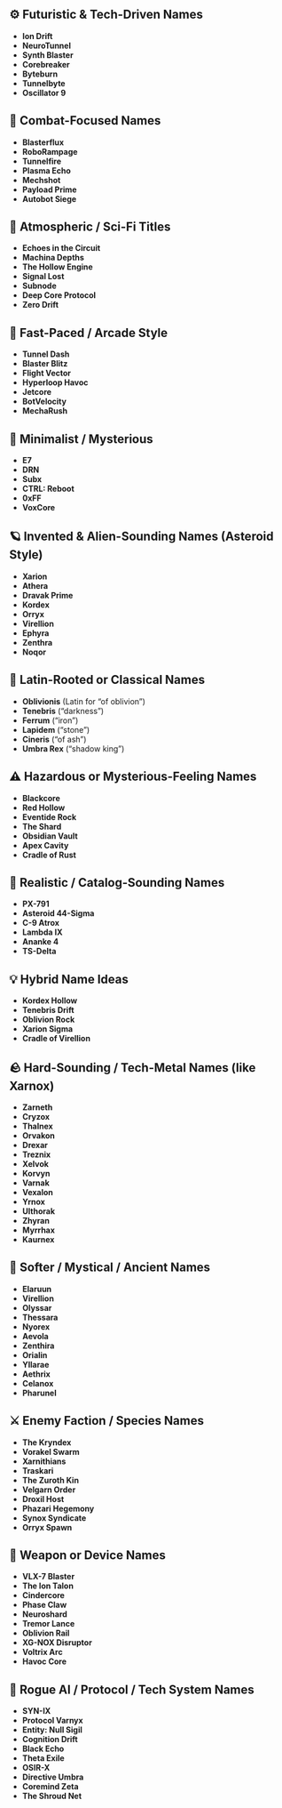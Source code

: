 ## ⚙️ Futuristic & Tech-Driven Names
- **Ion Drift**
- **NeuroTunnel**
- **Synth Blaster**
- **Corebreaker**
- **Byteburn**
- **Tunnelbyte**
- **Oscillator 9**

## 🔫 Combat-Focused Names
- **Blasterflux**
- **RoboRampage**
- **Tunnelfire**
- **Plasma Echo**
- **Mechshot**
- **Payload Prime**
- **Autobot Siege**

## 🌌 Atmospheric / Sci-Fi Titles
- **Echoes in the Circuit**
- **Machina Depths**
- **The Hollow Engine**
- **Signal Lost**
- **Subnode**
- **Deep Core Protocol**
- **Zero Drift**

## 🚀 Fast-Paced / Arcade Style
- **Tunnel Dash**
- **Blaster Blitz**
- **Flight Vector**
- **Hyperloop Havoc**
- **Jetcore**
- **BotVelocity**
- **MechaRush**

## 🧠 Minimalist / Mysterious
- **E7**
- **DRN**
- **Subx**
- **CTRL: Reboot**
- **0xFF**
- **VoxCore**

## 🪐 Invented & Alien-Sounding Names (Asteroid Style)
- **Xarion**
- **Athera**
- **Dravak Prime**
- **Kordex**
- **Orryx**
- **Virellion**
- **Ephyra**
- **Zenthra**
- **Noqor**

## 🌌 Latin-Rooted or Classical Names
- **Oblivionis** (Latin for “of oblivion”)
- **Tenebris** (“darkness”)
- **Ferrum** (“iron”)
- **Lapidem** (“stone”)
- **Cineris** (“of ash”)
- **Umbra Rex** (“shadow king”)

## ⚠️ Hazardous or Mysterious-Feeling Names
- **Blackcore**
- **Red Hollow**
- **Eventide Rock**
- **The Shard**
- **Obsidian Vault**
- **Apex Cavity**
- **Cradle of Rust**

## 📡 Realistic / Catalog-Sounding Names
- **PX-791**
- **Asteroid 44-Sigma**
- **C-9 Atrox**
- **Lambda IX**
- **Ananke 4**
- **TS-Delta**

## 💡 Hybrid Name Ideas
- **Kordex Hollow**
- **Tenebris Drift**
- **Oblivion Rock**
- **Xarion Sigma**
- **Cradle of Virellion**

## 🪨 Hard-Sounding / Tech-Metal Names (like Xarnox)
- **Zarneth**
- **Cryzox**
- **Thalnex**
- **Orvakon**
- **Drexar**
- **Treznix**
- **Xelvok**
- **Korvyn**
- **Varnak**
- **Vexalon**
- **Yrnox**
- **Ulthorak**
- **Zhyran**
- **Myrrhax**
- **Kaurnex**

## 🌌 Softer / Mystical / Ancient Names
- **Elaruun**
- **Virellion**
- **Olyssar**
- **Thessara**
- **Nyorex**
- **Aevola**
- **Zenthira**
- **Orialin**
- **Yllarae**
- **Aethrix**
- **Celanox**
- **Pharunel**

## ⚔️ Enemy Faction / Species Names
- **The Kryndex**
- **Vorakel Swarm**
- **Xarnithians**
- **Traskari**
- **The Zuroth Kin**
- **Velgarn Order**
- **Droxil Host**
- **Phazari Hegemony**
- **Synox Syndicate**
- **Orryx Spawn**

## 🔫 Weapon or Device Names
- **VLX-7 Blaster**
- **The Ion Talon**
- **Cindercore**
- **Phase Claw**
- **Neuroshard**
- **Tremor Lance**
- **Oblivion Rail**
- **XG-NOX Disruptor**
- **Voltrix Arc**
- **Havoc Core**

## 🧠 Rogue AI / Protocol / Tech System Names
- **SYN-IX**
- **Protocol Varnyx**
- **Entity: Null Sigil**
- **Cognition Drift**
- **Black Echo**
- **Theta Exile**
- **OSIR-X**
- **Directive Umbra**
- **Coremind Zeta**
- **The Shroud Net**
